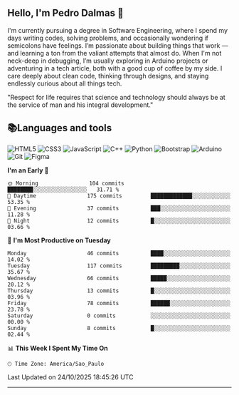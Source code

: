 
## Hello, I'm Pedro Dalmas 👋

I'm currently pursuing a degree in Software Engineering, where I spend my days writing codes, solving problems, and occasionally wondering if semicolons have feelings. I’m passionate about building things that work —  and learning a ton from the valiant attempts that almost do. When I'm not neck-deep in debugging, I’m usually exploring in Arduino projects or adventuring in a tech article, both with a good cup of coffee by my side. I care deeply about clean code, thinking through designs, and staying endlessly curious about all things tech.

"Respect for life requires that science and technology should always be at the service of man and his integral development."

## 📚Languages and tools

![HTML5](https://img.shields.io/badge/html5-%23E34F26.svg?style=for-the-badge&logo=html5&logoColor=white) ![CSS3](https://img.shields.io/badge/css3-%231572B6.svg?style=for-the-badge&logo=css3&logoColor=white) ![JavaScript](https://img.shields.io/badge/javascript-%23323330.svg?style=for-the-badge&logo=javascript&logoColor=%23F7DF1E) ![C++](https://img.shields.io/badge/c++-%2300599C.svg?style=for-the-badge&logo=c%2B%2B&logoColor=white) ![Python](https://img.shields.io/badge/python-3670A0?style=for-the-badge&logo=python&logoColor=ffdd54) ![Bootstrap](https://img.shields.io/badge/bootstrap-%238511FA.svg?style=for-the-badge&logo=bootstrap&logoColor=white) ![Arduino](https://img.shields.io/badge/-Arduino-00979D?style=for-the-badge&logo=Arduino&logoColor=white) ![Git](https://img.shields.io/badge/GIT-E44C30?style=for-the-badge&logo=git&logoColor=white) ![Figma](https://img.shields.io/badge/Figma-696969?style=for-the-badge&logo=figma&logoColor=figma)

<!--START_SECTION:waka-->
**I'm an Early 🐤** 

```text
🌞 Morning                104 commits         ████████░░░░░░░░░░░░░░░░░   31.71 % 
🌆 Daytime                175 commits         █████████████░░░░░░░░░░░░   53.35 % 
🌃 Evening                37 commits          ███░░░░░░░░░░░░░░░░░░░░░░   11.28 % 
🌙 Night                  12 commits          █░░░░░░░░░░░░░░░░░░░░░░░░   03.66 % 
```
📅 **I'm Most Productive on Tuesday** 

```text
Monday                   46 commits          ████░░░░░░░░░░░░░░░░░░░░░   14.02 % 
Tuesday                  117 commits         █████████░░░░░░░░░░░░░░░░   35.67 % 
Wednesday                66 commits          █████░░░░░░░░░░░░░░░░░░░░   20.12 % 
Thursday                 13 commits          █░░░░░░░░░░░░░░░░░░░░░░░░   03.96 % 
Friday                   78 commits          ██████░░░░░░░░░░░░░░░░░░░   23.78 % 
Saturday                 0 commits           ░░░░░░░░░░░░░░░░░░░░░░░░░   00.00 % 
Sunday                   8 commits           █░░░░░░░░░░░░░░░░░░░░░░░░   02.44 % 
```


📊 **This Week I Spent My Time On** 

```text
🕑︎ Time Zone: America/Sao_Paulo
```


 Last Updated on 24/10/2025 18:45:26 UTC
<!--END_SECTION:waka-->

---
